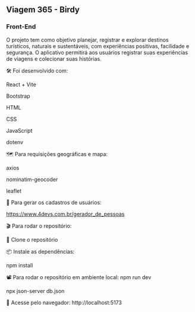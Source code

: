 
## Viagem 365 - Birdy
### Front-End

O projeto tem como objetivo planejar, registrar e explorar destinos turísticos, naturais e sustentáveis, com experiências positivas, facilidade e segurança.  O aplicativo permitirá aos usuários registrar suas experiências de viagens e colecionar suas histórias.


🛠️ Foi desenvolvido com:

React + Vite

Bootstrap

HTML

CSS 

JavaScript

dotenv


🗺️ Para requisições geográficas e mapa:

axios

nominatim-geocoder

leaflet

🙋 Para gerar os cadastros de usuários:

https://www.4devs.com.br/gerador_de_pessoas

🎬 Para rodar o repositório:

🐑 Clone o repositório

📦 Instale as dependências:

npm install

📽️ Para rodar o repositório em ambiente local:
npm run dev

npx json-server db.json

🛝 Acesse pelo navegador:
http://localhost:5173
